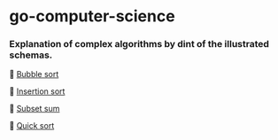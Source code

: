 # go-computer-science

### Explanation of complex algorithms by dint of the illustrated schemas.

📌 [Bubble sort](bubble_sort/bubble_sort.pdf)

📌 [Insertion sort](insertion_sort/insertion_sort.pdf)

📌 [Subset sum](subset_sum/subset_sum.pdf)

📌 [Quick sort](quick_sort/quick_sort.pdf)
